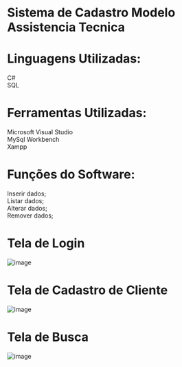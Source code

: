 # Sistema de Cadastro Modelo Assistencia Tecnica

# Linguagens Utilizadas:
C#<br/>
SQL

# Ferramentas Utilizadas:
Microsoft Visual Studio<br/>
MySql Workbench<br/>
Xampp<br/>

# Funções do Software:
Inserir dados;<br/>
Listar dados;<br/>
Alterar dados;<br/>
Remover dados;<br/>

# Tela de Login
![image](https://github.com/user-attachments/assets/27876312-ea05-4fc2-943f-e0747336adc8)

# Tela de Cadastro de Cliente
![image](https://github.com/user-attachments/assets/e30b3e50-f1ea-416d-be7e-5f75ffee5ac7)

# Tela de Busca
![image](https://github.com/user-attachments/assets/81384a0c-99c5-48a5-90b6-5c1f1a6aeced)

